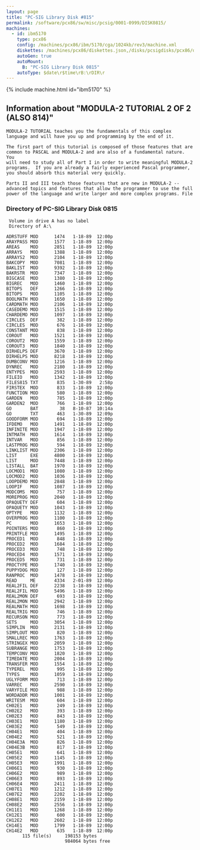 ```yaml
---
layout: page
title: "PC-SIG Library Disk #815"
permalink: /software/pcx86/sw/misc/pcsig/0001-0999/DISK0815/
machines:
  - id: ibm5170
    type: pcx86
    config: /machines/pcx86/ibm/5170/cga/1024kb/rev3/machine.xml
    diskettes: /machines/pcx86/diskettes.json,/disks/pcsigdisks/pcx86/diskettes.json
    autoGen: true
    autoMount:
      B: "PC-SIG Library Disk 0815"
    autoType: $date\r$time\rB:\rDIR\r
---
```


{% include machine.html id="ibm5170" %}

## Information about "MODULA-2 TUTORIAL 2 OF 2 (ALSO 814)"

    MODULA-2 TUTORIAL teaches you the fundamentals of this complex
    language and will have you up and programming by the end of it.
    
    The first part of this tutorial is composed of those features that are
    common to PASCAL and MODULA-2 and are also of a fundamental nature.  You
    will need to study all of Part I in order to write meaningful MODULA-2
    programs.  If you are already a fairly experienced Pascal programmer,
    you should absorb this material very quickly.
    
    Parts II and III teach those features that are new in MODULA-2 --
    advanced topics and features that allow the programmer to use the full
    power of the language and write larger and more complex programs. File

### Directory of PC-SIG Library Disk 0815

     Volume in drive A has no label
     Directory of A:\

    ADRSTUFF MOD      1474   1-18-89  12:00p
    ARAYPASS MOD      1577   1-18-89  12:00p
    AREAS    MOD      2851   1-18-89  12:00p
    ARRAYS   MOD      1388   1-18-89  12:00p
    ARRAYS2  MOD      2104   1-18-89  12:00p
    BAKCOPY  MOD      7081   1-18-89  12:00p
    BAKLIST  MOD      9392   1-18-89  12:00p
    BAKRSTR  MOD      7347   1-18-89  12:00p
    BIGCASE  MOD      1380   1-18-89  12:00p
    BIGREC   MOD      1460   1-18-89  12:00p
    BITOPS   DEF      1266   1-18-89  12:00p
    BITOPS   MOD      1105   1-18-89  12:00p
    BOOLMATH MOD      1650   1-18-89  12:00p
    CARDMATH MOD      2106   1-18-89  12:00p
    CASEDEMO MOD      1515   1-18-89  12:00p
    CHARDEMO MOD      1097   1-18-89  12:00p
    CIRCLES  DEF       382   1-18-89  12:00p
    CIRCLES  MOD       676   1-18-89  12:00p
    CONSTANT MOD       838   1-18-89  12:00p
    COROUT   MOD      1521   1-18-89  12:00p
    COROUT2  MOD      1559   1-18-89  12:00p
    COROUT3  MOD      1840   1-18-89  12:00p
    DIRHELPS DEF      3670   1-18-89  12:00p
    DIRHELPS MOD      8218   1-18-89  12:00p
    DUMBCONV MOD      1216   1-18-89  12:00p
    DYNREC   MOD      2180   1-18-89  12:00p
    ENTYPES  MOD      2593   1-18-89  12:00p
    FILEIO   MOD      1342   1-18-89  12:00p
    FILES815 TXT       835   1-30-89   2:58p
    FIRSTEX  MOD       833   1-18-89  12:00p
    FUNCTION MOD       580   1-18-89  12:00p
    GARDEN   MOD       785   1-18-89  12:00p
    GARDEN2  MOD       766   1-18-89  12:00p
    GO       BAT        38   8-10-87  10:14a
    GO       TXT       463   1-30-89  12:09p
    GOODFORM MOD       694   1-18-89  12:00p
    IFDEMO   MOD      1491   1-18-89  12:00p
    INFINITE MOD      1947   1-18-89  12:00p
    INTMATH  MOD      1614   1-18-89  12:00p
    INTVAR   MOD       856   1-18-89  12:00p
    LASTPROG MOD       594   1-18-89  12:00p
    LINKLIST MOD      2306   1-18-89  12:00p
    LIST     EXE      4800   1-18-89  12:00p
    LIST     MOD      7448   1-18-89  12:00p
    LISTALL  BAT      1970   1-18-89  12:00p
    LOCMOD1  MOD      1080   1-18-89  12:00p
    LOCMOD2  MOD      1036   1-18-89  12:00p
    LOOPDEMO MOD      2848   1-18-89  12:00p
    LOOPIF   MOD      1087   1-18-89  12:00p
    MODCOMS  MOD       757   1-18-89  12:00p
    MOREPROG MOD      2040   1-18-89  12:00p
    OPAQUETY DEF       604   1-18-89  12:00p
    OPAQUETY MOD      1043   1-18-89  12:00p
    OPTYPE   MOD      1132   1-18-89  12:00p
    OVERPROG MOD      1100   1-18-89  12:00p
    PC       MOD      1653   1-18-89  12:00p
    POINTERS MOD       860   1-18-89  12:00p
    PRINTFLE MOD      1495   1-18-89  12:00p
    PROCED1  MOD       848   1-18-89  12:00p
    PROCED2  MOD      1684   1-18-89  12:00p
    PROCED3  MOD       748   1-18-89  12:00p
    PROCED4  MOD      1571   1-18-89  12:00p
    PROCED5  MOD       731   1-18-89  12:00p
    PROCTYPE MOD      1740   1-18-89  12:00p
    PUPPYDOG MOD       127   1-18-89  12:00p
    RANPROC  MOD      1478   1-18-89  12:00p
    READ     ME       4334   2-01-89  12:00p
    REAL2FIL DEF      2238   1-18-89  12:00p
    REAL2FIL MOD      5496   1-18-89  12:00p
    REAL2MON DEF       693   1-18-89  12:00p
    REAL2MON MOD      2942   1-18-89  12:00p
    REALMATH MOD      1698   1-18-89  12:00p
    REALTRIG MOD       746   1-18-89  12:00p
    RECURSON MOD       773   1-18-89  12:00p
    SETS     MOD      3054   1-18-89  12:00p
    SIMPLIN  MOD      2131   1-18-89  12:00p
    SIMPLOUT MOD       820   1-18-89  12:00p
    SMALLREC MOD      1763   1-18-89  12:00p
    STRINGEX MOD      2059   1-18-89  12:00p
    SUBRANGE MOD      1753   1-18-89  12:00p
    TEMPCONV MOD      1820   1-18-89  12:00p
    TIMEDATE MOD      2004   1-18-89  12:00p
    TRANSFER MOD      1554   1-18-89  12:00p
    TYPEREL  MOD       995   1-18-89  12:00p
    TYPES    MOD      1059   1-18-89  12:00p
    UGLYFORM MOD       713   1-18-89  12:00p
    VARREC   MOD      2590   1-18-89  12:00p
    VARYFILE MOD       988   1-18-89  12:00p
    WORDADDR MOD      1001   1-18-89  12:00p
    WRITESM  MOD       604   1-18-89  12:00p
    CH02E1   MOD       249   1-18-89  12:00p
    CH02E2   MOD       393   1-18-89  12:00p
    CH02E3   MOD       843   1-18-89  12:00p
    CH03E1   MOD      1180   1-18-89  12:00p
    CH03E2   MOD       549   1-18-89  12:00p
    CH04E1   MOD       404   1-18-89  12:00p
    CH04E2   MOD       521   1-18-89  12:00p
    CH04E3A  MOD       826   1-18-89  12:00p
    CH04E3B  MOD       817   1-18-89  12:00p
    CH05E1   MOD       641   1-18-89  12:00p
    CH05E2   MOD      1145   1-18-89  12:00p
    CH05E3   MOD      1991   1-18-89  12:00p
    CH06E1   MOD       930   1-18-89  12:00p
    CH06E2   MOD       989   1-18-89  12:00p
    CH06E3   MOD       893   1-18-89  12:00p
    CH06E4   MOD      2411   1-18-89  12:00p
    CH07E1   MOD      1212   1-18-89  12:00p
    CH07E2   MOD      2202   1-18-89  12:00p
    CH08E1   MOD      2159   1-18-89  12:00p
    CH08E2   MOD      2556   1-18-89  12:00p
    CH11E1   MOD      1268   1-18-89  12:00p
    CH12E1   MOD       600   1-18-89  12:00p
    CH12E2   MOD      2602   1-18-89  12:00p
    CH14E1   MOD      1799   1-18-89  12:00p
    CH14E2   MOD       635   1-18-89  12:00p
          115 file(s)     198153 bytes
                          984064 bytes free
